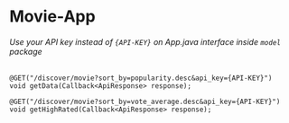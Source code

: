# Movie-App

###### Use your API key instead of `{API-KEY}` on App.java interface inside `model` package

    @GET("/discover/movie?sort_by=popularity.desc&api_key={API-KEY}")
    void getData(Callback<ApiResponse> response);
    
    @GET("/discover/movie?sort_by=vote_average.desc&api_key={API-KEY}")
    void getHighRated(Callback<ApiResponse> response);


